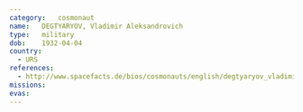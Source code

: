 ```yaml
---
category:	cosmonaut
name:	DEGTYARYOV, Vladimir Aleksandrovich
type:	military
dob:	1932-04-04
country:
  - URS
references:
  - http://www.spacefacts.de/bios/cosmonauts/english/degtyaryov_vladimir.htm
missions:
evas:
---
```

